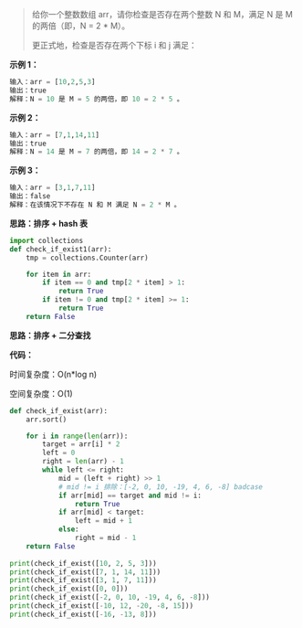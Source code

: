 >给你一个整数数组 arr，请你检查是否存在两个整数 N 和 M，满足 N 是 M 的两倍（即，N = 2 * M）。
>
>更正式地，检查是否存在两个下标 i 和 j 满足：

**示例 1：**

```python
输入：arr = [10,2,5,3]
输出：true
解释：N = 10 是 M = 5 的两倍，即 10 = 2 * 5 。
```

**示例 2：**

```python
输入：arr = [7,1,14,11]
输出：true
解释：N = 14 是 M = 7 的两倍，即 14 = 2 * 7 。
```

**示例 3：**

```python
输入：arr = [3,1,7,11]
输出：false
解释：在该情况下不存在 N 和 M 满足 N = 2 * M 。
```



**思路：排序 + hash 表**

```python
import collections
def check_if_exist1(arr):
    tmp = collections.Counter(arr)

    for item in arr:
        if item == 0 and tmp[2 * item] > 1:
            return True
        if item != 0 and tmp[2 * item] >= 1:
            return True
    return False
```



**思路：排序 + 二分查找**



**代码：**

时间复杂度：O(n*log n)

空间复杂度：O(1)

```python
def check_if_exist(arr):
    arr.sort()

    for i in range(len(arr)):
        target = arr[i] * 2
        left = 0
        right = len(arr) - 1
        while left <= right:
            mid = (left + right) >> 1
            # mid != i 排除：[-2, 0, 10, -19, 4, 6, -8] badcase
            if arr[mid] == target and mid != i:
                return True
            if arr[mid] < target:
                left = mid + 1
            else:
                right = mid - 1
    return False
   
print(check_if_exist([10, 2, 5, 3]))
print(check_if_exist([7, 1, 14, 11]))
print(check_if_exist([3, 1, 7, 11]))
print(check_if_exist([0, 0]))
print(check_if_exist([-2, 0, 10, -19, 4, 6, -8]))
print(check_if_exist([-10, 12, -20, -8, 15]))
print(check_if_exist([-16, -13, 8]))
```

